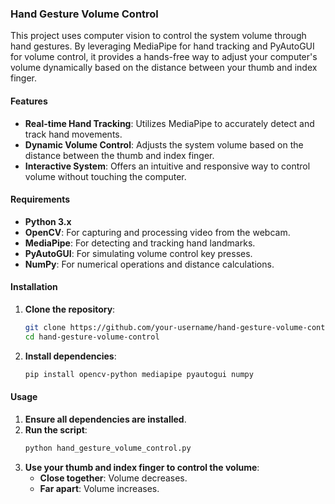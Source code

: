 ### Hand Gesture Volume Control

This project uses computer vision to control the system volume through hand gestures. By leveraging MediaPipe for hand tracking and PyAutoGUI for volume control, it provides a hands-free way to adjust your computer's volume dynamically based on the distance between your thumb and index finger.

#### Features

- **Real-time Hand Tracking**: Utilizes MediaPipe to accurately detect and track hand movements.
- **Dynamic Volume Control**: Adjusts the system volume based on the distance between the thumb and index finger.
- **Interactive System**: Offers an intuitive and responsive way to control volume without touching the computer.

#### Requirements

- **Python 3.x**
- **OpenCV**: For capturing and processing video from the webcam.
- **MediaPipe**: For detecting and tracking hand landmarks.
- **PyAutoGUI**: For simulating volume control key presses.
- **NumPy**: For numerical operations and distance calculations.

#### Installation
1. **Clone the repository**:
    ```sh
    git clone https://github.com/your-username/hand-gesture-volume-control.git
    cd hand-gesture-volume-control
    ```

2. **Install dependencies**:
    ```sh
    pip install opencv-python mediapipe pyautogui numpy
    ```

#### Usage

1. **Ensure all dependencies are installed**.
2. **Run the script**:
    ```sh
    python hand_gesture_volume_control.py
    ```
3. **Use your thumb and index finger to control the volume**:
    - **Close together**: Volume decreases.
    - **Far apart**: Volume increases.
